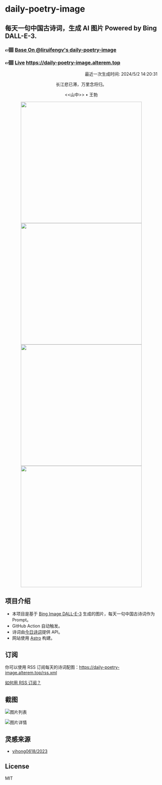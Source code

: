 
# daily-poetry-image

## 每天一句中国古诗词，生成 AI 图片 Powered by Bing DALL-E-3.

### 👉🏽 [Base On @liruifengv's daily-poetry-image](https://github.com/liruifengv/daily-poetry-image)

### 👉🏽 [Live](https://daily-poetry-image.alterem.top/) https://daily-poetry-image.alterem.top

<p align="right">
  最近一次生成时间: 2024/5/2 14:20:31
</p>
<p align="center">
长江悲已滞，万里念将归。
</p>
<p align="center">
<<山中>> • 王勃
</p>
<p align="center">
<img src="https://tse3.mm.bing.net/th/id/OIG1.hWZRVnMpO8NGAmLZeK6t" height="400" width="400" />
<img src="https://tse2.mm.bing.net/th/id/OIG1.q2wruTP.K5LysLBKmluo" height="400" width="400" />
<img src="https://tse1.mm.bing.net/th/id/OIG1.uT8_brHHQnuEy_NfTPK." height="400" width="400" />
<img src="https://tse2.mm.bing.net/th/id/OIG1.jWXRr1fQXRJS2PPcO6qL" height="400" width="400" />
</p>

## 项目介绍

-   本项目是基于 [Bing Image DALL-E-3](https://www.bing.com/images/create) 生成的图片，每天一句中国古诗词作为 Prompt。
-   GitHub Action 自动触发。
-   诗词由[今日诗词](https://www.jinrishici.com/)提供 API。
-   网站使用 [Astro](https://astro.build) 构建。

## 订阅

你可以使用 RSS 订阅每天的诗词配图：https://daily-poetry-image.alterem.top/rss.xml

[如何用 RSS 订阅？](https://zhuanlan.zhihu.com/p/55026716)

## 截图

![图片列表](./screenshots/Snipaste_2023-12-28_21-00-26.png)

![图片详情](./screenshots/Snipaste_2023-12-28_21-00-53.png)

## 灵感来源

-   [yihong0618/2023](https://github.com/yihong0618/2023)

## License

MIT
